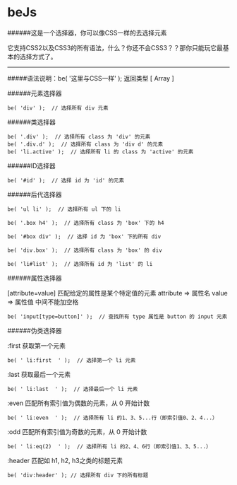 beJs
=============
######这是一个选择器，你可以像CSS一样的去选择元素

它支持CSS2以及CSS3的所有语法，什么？你还不会CSS3？？那你只能玩它最基本的选择方式了。

-------------

#####语法说明：be( '这里与CSS一样' );  返回类型 [ Array ]

######元素选择器

    be( 'div' );  // 选择所有 div 元素

######类选择器

    be( '.div' );  // 选择所有 class 为 'div' 的元素
    be( '.div.d' );  // 选择所有 class 为 'div d' 的元素
    be( 'li.active' );  // 选择所有 li 的 class 为 'active' 的元素
    
######ID选择器

    be( '#id' );  // 选择 id 为 'id' 的元素

######后代选择器

    be( 'ul li' );  // 选择所有 ul 下的 li

    be( '.box h4' );  // 选择所有 class 为 'box' 下的 h4

    be( '#box div' );  // 选择 id 为 'box' 下的所有 div

    be( 'div.box' );  // 选择所有 class 为 'box' 的 div

    be( 'li#list' );  // 选择所有 id 为 'list' 的 li

######属性选择器

[attribute=value] 匹配给定的属性是某个特定值的元素
attribute => 属性名
value => 属性值
中间不能加空格

    be( 'input[type=button]' );  // 查找所有 type 属性是 button 的 input 元素

######伪类选择器

:first 获取第一个元素

    be( ' li:first  ' );  // 选择第一个 li 元素

:last 获取最后一个元素

    be( ' li:last  ' );  // 选择最后一个 li 元素

:even 匹配所有索引值为偶数的元素，从 0 开始计数

    be( ' li:even  ' );  // 选择所有 li 的1、3、5...行（即索引值0、2、4...）

:odd 匹配所有索引值为奇数的元素，从 0 开始计数

    be( ' li:eq(2)  ' );  // 选择所有 li 的2、4、6行（即索引值1、3、5...）

:header 匹配如 h1, h2, h3之类的标题元素

    be( 'div:header' ); // 选择所有 div 下的所有标题

